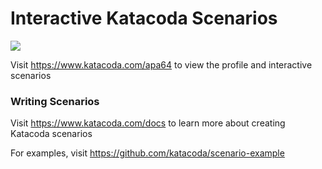 # Interactive Katacoda Scenarios

[![](http://shields.katacoda.com/katacoda/apa64/count.svg)](https://www.katacoda.com/apa64 "Get your profile on Katacoda.com")

Visit https://www.katacoda.com/apa64 to view the profile and interactive scenarios

### Writing Scenarios
Visit https://www.katacoda.com/docs to learn more about creating Katacoda scenarios

For examples, visit https://github.com/katacoda/scenario-example
